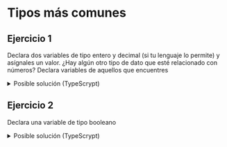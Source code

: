 # Tipos más comunes

## Ejercicio 1
Declara dos variables de tipo entero y decimal (si tu lenguaje lo permite) y asígnales un valor. ¿Hay algún otro tipo de dato que esté relacionado con números? Declara variables de aquellos que encuentres

<details>
<summary>Posible solución (TypeScrypt)</summary>

```typescript
// Datos de entrada
let numero : number
let bigInt : bigint

numero = 43.3
bigInt = 3n
```

</details>

## Ejercicio 2
Declara una variable de tipo booleano

<details>
<summary>Posible solución (TypeScrypt)</summary>

```typescript
let meGustaLaProgramacion : boolean
```

</details>
